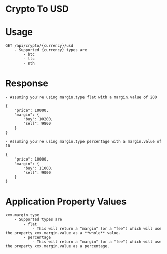 # Crypto To USD

# Usage
    GET /api/crypto/{currency}/usd
        - Supported {currency} types are
            - btc
            - ltc
            - eth

# Response
    - Assuming you're using margin.type flat with a margin.value of 200

    {
        "price": 10000,
        "margin": {
            "buy": 10200, 
            "sell": 9800 
        }
    }
    
    - Assuming you're using margin.type percentage with a margin.value of 10
    
    {
        "price": 10000,
        "margin": {
            "buy": 11000,
            "sell": 9000
        }    
    }
            
# Application Property Values
    xxx.margin.type
        - Supported types are
            - flat
                - This will return a "margin" (or a "fee") which will use the property xxx.margin.value as a **whole** value.
            - percentage
                - This will return a "margin" (or a "fee") which will use the property xxx.margin.value as a percentage.